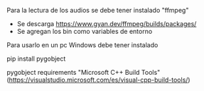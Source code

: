 

Para la lectura de los audios se debe tener instalado "ffmpeg"
- Se descarga https://www.gyan.dev/ffmpeg/builds/packages/
- Se agregan los bin como variables de entorno 


Para usarlo en un pc Windows debe tener instalado 

pip install pygobject

pygobject requirements
 "Microsoft C++ Build Tools" (https://visualstudio.microsoft.com/es/visual-cpp-build-tools/)